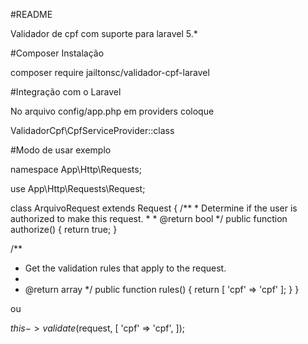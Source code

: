 #README

Validador de cpf com suporte para laravel 5.*

#Composer Instalação

composer require jailtonsc/validador-cpf-laravel

#Integração com o Laravel

No arquivo config/app.php em providers coloque

ValidadorCpf\CpfServiceProvider::class

#Modo de usar exemplo

namespace App\Http\Requests;

use App\Http\Requests\Request;

class ArquivoRequest extends Request { /** * Determine if the user is authorized to make this request. * * @return bool */ public function authorize() { return true; }

/**
 * Get the validation rules that apply to the request.
 *
 * @return array
 */
public function rules()
{
    return [
        'cpf' => 'cpf'
    ];
}
}

ou

$this->validate($request, [ 'cpf' => 'cpf', ]);